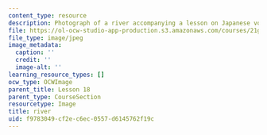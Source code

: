 ```yaml
---
content_type: resource
description: Photograph of a river accompanying a lesson on Japanese vocabulary.
file: https://ol-ocw-studio-app-production.s3.amazonaws.com/courses/21g-504-japanese-iv-spring-2009/f9783049cf2ec6ec0557d6145762f19c_river.jpg
file_type: image/jpeg
image_metadata:
  caption: ''
  credit: ''
  image-alt: ''
learning_resource_types: []
ocw_type: OCWImage
parent_title: Lesson 18
parent_type: CourseSection
resourcetype: Image
title: river
uid: f9783049-cf2e-c6ec-0557-d6145762f19c
---
```

